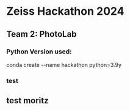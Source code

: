 # Zeiss Hackathon 2024
## Team 2: PhotoLab

### Python Version used:
conda create --name hackathon python=3.9y

### test

## test moritz
